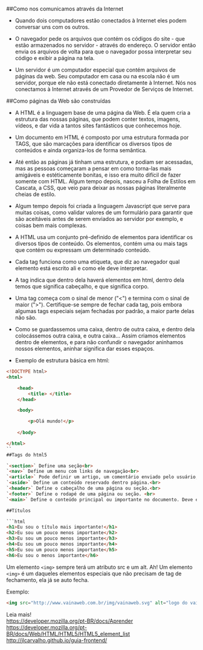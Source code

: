 ##Como nos comunicamos através da Internet

* Quando dois computadores estão conectados à Internet eles podem conversar uns com os outros.

* O navegador pede os arquivos que contém os códigos do site - que estão armazenados no servidor - através do endereço. O servidor então envia os arquivos de volta para que o navegador possa interpretar seu código e exibir a página na tela.

* Um servidor é um computador especial que contém arquivos de páginas da web. Seu computador em casa ou na escola não é um servidor, porque ele não está conectado diretamente à Internet. Nós nos conectamos à Internet através de um Provedor de Serviços de Internet.

##Como páginas da Web são construídas

* A HTML é a linguagem base de uma página da Web. É ela quem cria a estrutura das nossas páginas, que podem conter textos, imagens, vídeos, e dar vida a tantos sites fantásticos que conhecemos hoje.

* Um documento em HTML é composto por uma estrutura formada por TAGS, que são marcações para identificar os diversos tipos de conteúdos e ainda organiza-los de forma semântica.

* Até então as páginas já tinham uma estrutura, e podiam ser acessadas, mas as pessoas começaram a pensar em como torna-las mais amigáveis e estéticamente bonitas, e isso era muito difícil de fazer somente com HTML. Algum tempo depois, nasceu a Folha de Estilos em Cascata, a CSS, que veio para deixar as nossas páginas literalmente cheias de estilo.

* Algum tempo depois foi criada a linguagem Javascript que serve para muitas coisas, como validar valores de um formulário para garantir que são aceitáveis antes de serem enviados ao servidor por exemplo, e coisas bem mais complexas.

* A HTML usa um conjunto pré-definido de elementos para identificar os diversos tipos de conteúdo. Os elementos, contém uma ou mais tags que contém ou expressam um determinado conteúdo.

* Cada tag funciona como uma etiqueta, que diz ao navegador qual elemento está escrito ali e como ele deve interpretar.

* A tag <html> indica que dentro dela haverá elementos em html, dentro dela temos <head> que significa cabeçalho, e <body> que significa corpo.

* Uma tag começa com o sinal de menor ("<") e termina com o sinal de maior (">"). Certifique-se sempre de fechar cada tag, pois embora algumas tags especiais sejam fechadas por padrão, a maior parte delas não são.

* Como se guardassemos uma caixa, dentro de outra caixa, e dentro dela colocássemos outra caixa, e outra caixa... Assim criamos elementos dentro de elementos, e para não confundir o navegador aninhamos nossos elementos, aninhar significa dar esses espaços. 

* Exemplo de estrutura básica em html:

```html
<!DOCTYPE html>
<html>

	<head>
		<title> </title>
	</head>

	<body>

		<p>Olá mundo!</p>
		
	</body>

</html>
``
##Tags do html5

`<section>` Define uma seção<br>
`<nav>` Define um menu com links de navegação<br>
`<article>` Pode definir um artigo, um comentário enviado pelo usuário, etc<br>
`<aside>` Define um conteúdo reservado dentro página.<br>
`<header>` Define o cabeçalho de uma página ou seção.<br>
`<footer>` Define o rodapé de uma página ou seção. <br>
`<main>` Define o conteúdo principal ou importante no documento. Deve existir apenas um.<br>

##Títulos

```html
<h1>Eu sou o título mais importante!</h1>
<h2>Eu sou um pouco menos importante</h2>
<h3>Eu sou um pouco menos importante</h3>
<h4>Eu sou um pouco menos importante</h4>
<h5>Eu sou um pouco menos importante</h5>
<h6>Eu sou o menos importante</h6>
```

Um elemento `<img>` sempre terá um atributo src e um alt. Ah! Um elemento `<img>` é um daqueles elementos especiais que não precisam de tag de fechamento, ela já se auto fecha.

Exemplo:

```html
<img src="http://www.vainaweb.com.br/img/vainaweb.svg" alt="logo do vai na web"/>
```

Leia mais!<br>
https://developer.mozilla.org/pt-BR/docs/Aprender<br>
https://developer.mozilla.org/pt-BR/docs/Web/HTML/HTML5/HTML5_element_list<br>
http://jlcarvalho.github.io/guia-frontend/

